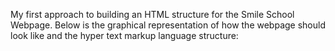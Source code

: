 My first approach to building an HTML structure for the Smile School Webpage. 
Below is the graphical representation of how the webpage should look like and the hyper text markup language structure:

